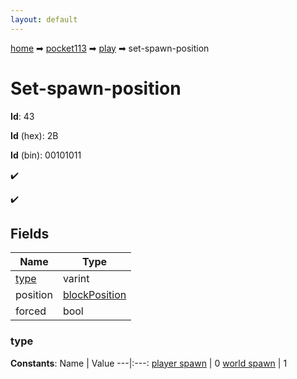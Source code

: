 ```yaml
---
layout: default
---
```


[home](/) ➡ [pocket113](/protocol/pocket113) ➡ [play](/protocol/pocket113/play) ➡ set-spawn-position

# Set-spawn-position

**Id**: 43

**Id** (hex): 2B

**Id** (bin): 00101011

✔️

✔️

## Fields

Name | Type
---|---
[type](#type) | varint
position | [blockPosition](/protocol/pocket113/types/block-position)
forced | bool

### type

**Constants**:
Name | Value
---|:---:
[player spawn](type_player-spawn) | 0
[world spawn](type_world-spawn) | 1

